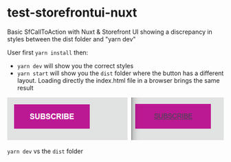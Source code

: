 # test-storefrontui-nuxt
Basic SfCallToAction with Nuxt &amp; Storefront UI showing a discrepancy in styles between the dist folder and "yarn dev"

User first `yarn install` then:
- `yarn dev` will show you the correct styles
- `yarn start` will show you the `dist` folder where the button has a different layout. Loading directly the index.html file in a browser brings the same result

![](README.png)

`yarn dev` vs the `dist` folder
